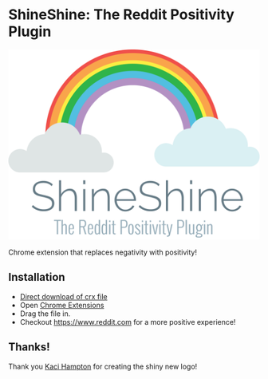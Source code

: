 ShineShine: The Reddit Positivity Plugin
=============

![](logo.png)

Chrome extension that replaces negativity with positivity!

Installation
------------------
- [Direct download of crx file](https://github.com/jonathanbaugh/shineshine/blob/master/ShineShine.crx?raw=true)
- Open [Chrome Extensions](chrome://extensions)
- Drag the file in.
- Checkout https://www.reddit.com for a more positive experience!

Thanks!
------------------

Thank you [Kaci Hampton](https://www.instagram.com/inmyviewfinder/) for creating the shiny new logo!
